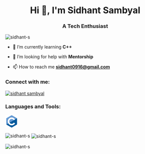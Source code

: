 <h1 align="center">Hi 👋, I'm Sidhant Sambyal</h1>
<h3 align="center">A Tech Enthusiast</h3>

<p align="left"> <img src="https://komarev.com/ghpvc/?username=sidhant-s&label=Profile%20views&color=0e75b6&style=flat" alt="sidhant-s" /> </p>

- 🌱 I’m currently learning **C++**

- 🤝 I’m looking for help with **Mentorship**

- 📫 How to reach me **sidhant0916@gmail.com**

<h3 align="left">Connect with me:</h3>
<p align="left">
<a href="https://linkedin.com/in/sidhant sambyal" target="blank"><img align="center" src="https://raw.githubusercontent.com/rahuldkjain/github-profile-readme-generator/master/src/images/icons/Social/linked-in-alt.svg" alt="sidhant sambyal" height="30" width="40" /></a>
</p>

<h3 align="left">Languages and Tools:</h3>
<p align="left"> <a href="https://www.cprogramming.com/" target="_blank" rel="noreferrer"> <img src="https://raw.githubusercontent.com/devicons/devicon/master/icons/c/c-original.svg" alt="c" width="40" height="40"/> </a> </p>

<p><img align="left" src="https://github-readme-stats.vercel.app/api/top-langs?username=sidhant-s&show_icons=true&locale=en&layout=compact" alt="sidhant-s" /></p>

<p>&nbsp;<img align="center" src="https://github-readme-stats.vercel.app/api?username=sidhant-s&show_icons=true&locale=en" alt="sidhant-s" /></p>

<p><img align="center" src="https://github-readme-streak-stats.herokuapp.com/?user=sidhant-s&" alt="sidhant-s" /></p>
